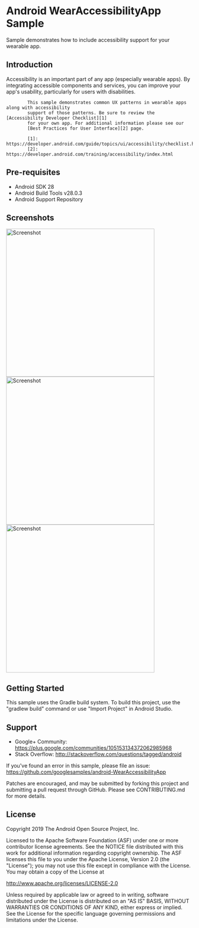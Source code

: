 
Android WearAccessibilityApp Sample
===================================

Sample demonstrates how to include accessibility support for your wearable app.

Introduction
------------

Accessibility is an important part of any app (especially wearable apps). By
            integrating accessible components and services, you can improve your app's usability,
            particularly for users with disabilities.

            This sample demonstrates common UX patterns in wearable apps along with accessibility
            support of those patterns. Be sure to review the [Accessibility Developer Checklist][1]
            for your own app. For additional information please see our
            [Best Practices for User Interface][2] page.

            [1]: https://developer.android.com/guide/topics/ui/accessibility/checklist.html
            [2]: https://developer.android.com/training/accessibility/index.html

Pre-requisites
--------------

- Android SDK 28
- Android Build Tools v28.0.3
- Android Support Repository

Screenshots
-------------

<img src="screenshots/main_screen.png" height="400" alt="Screenshot"/> <img src="screenshots/progress_screen.png" height="400" alt="Screenshot"/> <img src="screenshots/controls_screen.png" height="400" alt="Screenshot"/> 

Getting Started
---------------

This sample uses the Gradle build system. To build this project, use the
"gradlew build" command or use "Import Project" in Android Studio.

Support
-------

- Google+ Community: https://plus.google.com/communities/105153134372062985968
- Stack Overflow: http://stackoverflow.com/questions/tagged/android

If you've found an error in this sample, please file an issue:
https://github.com/googlesamples/android-WearAccessibilityApp

Patches are encouraged, and may be submitted by forking this project and
submitting a pull request through GitHub. Please see CONTRIBUTING.md for more details.

License
-------

Copyright 2019 The Android Open Source Project, Inc.

Licensed to the Apache Software Foundation (ASF) under one or more contributor
license agreements.  See the NOTICE file distributed with this work for
additional information regarding copyright ownership.  The ASF licenses this
file to you under the Apache License, Version 2.0 (the "License"); you may not
use this file except in compliance with the License.  You may obtain a copy of
the License at

http://www.apache.org/licenses/LICENSE-2.0

Unless required by applicable law or agreed to in writing, software
distributed under the License is distributed on an "AS IS" BASIS, WITHOUT
WARRANTIES OR CONDITIONS OF ANY KIND, either express or implied.  See the
License for the specific language governing permissions and limitations under
the License.
